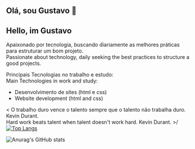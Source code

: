 ## Olá, sou Gustavo 🥽  
## Hello, im Gustavo
 
Apaixonado por tecnologia, buscando diariamente as melhores práticas para estruturar um bom projeto.  
Passionate about technology, daily seeking the best practices to structure a good projects.

 Principais Tecnologias no trabalho e estudo:  
 Main Technologies in work and study:  

* Desenvolvimento de sites (html e css)   
* Website development (html and css)  

< O trabalho duro vence o talento sempre que o talento não trabalha duro. Kevin Durant.   
 Hard work beats talent when talent doesn't work hard. Kevin Durant. >/
[![Top Langs](https://github-readme-stats.vercel.app/api/top-langs/?username=anuraghazra)](https://github.com/uhlick/github-readme-stats)

 ![Anurag's GitHub stats](https://github-readme-stats.vercel.app/api?username=uhlick&show_icons=true&theme=radical)
 

 
